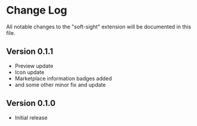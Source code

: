 # Change Log

All notable changes to the "soft-sight" extension will be documented in this file.

## Version 0.1.1
- Preview update
- Icon update
- Marketplace information badges added
- and some other minor fix and update

## Version 0.1.0
- Initial release
